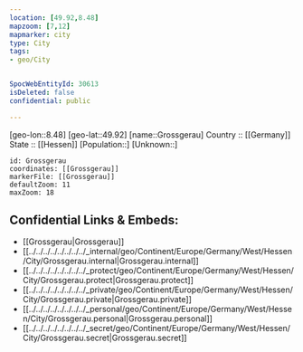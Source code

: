 ```yaml
---
location: [49.92,8.48] 
mapzoom: [7,12] 
mapmarker: city 
type: City
tags:
- geo/City


SpocWebEntityId: 30613
isDeleted: false
confidential: public

---
```

[geo-lon::8.48] 
[geo-lat::49.92] 
[name::Grossgerau] 
Country :: [[Germany]]  
State :: [[Hessen]] 
[Population::] 
[Unknown::] 


```leaflet
id: Grossgerau
coordinates: [[Grossgerau]] 
markerFile: [[Grossgerau]] 
defaultZoom: 11 
maxZoom: 18
```


## Confidential Links & Embeds: 
- [[Grossgerau|Grossgerau]]  
- [[../../../../../../../../_internal/geo/Continent/Europe/Germany/West/Hessen/City/Grossgerau.internal|Grossgerau.internal]] 
- [[../../../../../../../../_protect/geo/Continent/Europe/Germany/West/Hessen/City/Grossgerau.protect|Grossgerau.protect]] 
- [[../../../../../../../../_private/geo/Continent/Europe/Germany/West/Hessen/City/Grossgerau.private|Grossgerau.private]] 
- [[../../../../../../../../_personal/geo/Continent/Europe/Germany/West/Hessen/City/Grossgerau.personal|Grossgerau.personal]] 
- [[../../../../../../../../_secret/geo/Continent/Europe/Germany/West/Hessen/City/Grossgerau.secret|Grossgerau.secret]] 
